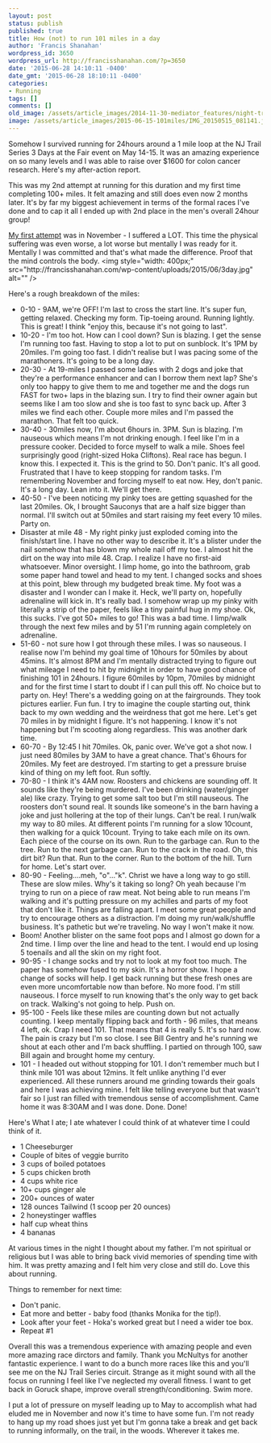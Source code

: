 ```yaml
---
layout: post
status: publish
published: true
title: How (not) to run 101 miles in a day  
author: 'Francis Shanahan'
wordpress_id: 3650
wordpress_url: http://francisshanahan.com/?p=3650
date: '2015-06-28 14:10:11 -0400'
date_gmt: '2015-06-28 18:10:11 -0400'
categories:
- Running
tags: []
comments: []
old_image: /assets/article_images/2014-11-30-mediator_features/night-track.JPG
image: /assets/article_images/2015-06-15-101miles/IMG_20150515_081141.jpg
---
```

Somehow I survived running for 24hours around a 1 mile loop at the NJ Trail Series 3 Days at the Fair event on May 14-15. It was an amazing experience on so many levels and I was able to raise over $1600 for colon cancer research. Here's my after-action report.

This was my 2nd attempt at running for this duration and my first time completing 100+ miles. It felt amazing and still does even now 2 months later. It's by far my biggest achievement in terms of the formal races I've done and to cap it all I ended up with 2nd place in the men's overall 24hour group!

<a href="http://francisshanahan.com/index.php/2014/28miles-in-pa-and-100km-in-nj/">My first attempt</a> was in November - I suffered a LOT. This time the physical suffering was even worse, a lot worse but mentally I was ready for it. Mentally I was committed and that's what made the difference. Proof that the mind controls the body.
<img style="width: 400px;" src="http:&#47;&#47;francisshanahan.com&#47;wp-content&#47;uploads&#47;2015&#47;06&#47;3day.jpg" alt="" &#47;>

Here's a rough breakdown of the miles:

* 0-10 - 9AM, we're OFF! I'm last to cross the start line. It's super fun, getting relaxed. Checking my form. Tip-toeing around. Running lightly. This is great! I think "enjoy this, because it's not going to last".
* 10-20 - I'm too hot. How can I cool down? Sun is blazing. I get the sense I'm running too fast. Having to stop a lot to put on sunblock. It's 1PM by 20miles. I'm going too fast. I didn't realise but I was pacing some of the marathoners. It's going to be a long day.
* 20-30 - At 19-miles I passed some ladies with 2 dogs and joke that they're a performance enhancer and can I borrow them next lap? She's only too happy to give them to me and together me and the dogs run FAST for two+ laps in the blazing sun. I try to find their owner again but seems like I am too slow and she is too fast to sync back up. After 3 miles we find each other. Couple more miles and I'm passed the marathon. That felt too quick.
* 30-40 - 30miles now, I'm about 6hours in. 3PM. Sun is blazing. I'm nauseous which means I'm not drinking enough. I feel like I'm in a pressure cooker. Decided to force myself to walk a mile. Shoes feel surprisingly good (right-sized Hoka Cliftons). Real race has begun. I know this. I expected it. This is the grind to 50. Don't panic. It's all good. Frustrated that I have to keep stopping for random tasks. I'm remembering November and forcing myself to eat now. Hey, don't panic. It's a long day. Lean into it. We'll get there.
* 40-50 - I've been noticing my pinky toes are getting squashed for the last 20miles. Ok, I brought Sauconys that are a half size bigger than normal. I'll switch out at 50miles and start raising my feet every 10 miles. Party on.
* Disaster at mile 48 - My right pinky just exploded coming into the finish&#47;start line. I have no other way to describe it. It's a blister under the nail somehow that has blown my whole nail off my toe. I almost hit the dirt on the way into mile 48. Crap. I realize I have no first-aid whatsoever. Minor oversight. I limp home, go into the bathroom, grab some paper hand towel and head to my tent. I changed socks and shoes at this point, blew through my budgeted break time. My foot was a disaster and I wonder can I make it. Heck, we'll party on, hopefully adrenaline will kick in. It's really bad. I somehow wrap up my pinky with literally a strip of the paper, feels like a tiny painful hug in my shoe. Ok, this sucks. I've got 50+ miles to go! This was a bad time.  I limp&#47;walk through the next few miles and by 51 I'm running again completely on adrenaline.
* 51-60 - not sure how I got through these miles. I was so nauseous. I realise now I'm behind my goal time of 10hours for 50miles by about 45mins. It's almost 8PM and I'm mentally distracted trying to figure out what mileage I need to hit by midnight in order to have good chance of finishing 101 in 24hours. I figure 60miles by 10pm, 70miles by midnight and for the first time I start to doubt if I can pull this off. No choice but to party on. Hey! There's a wedding going on at the fairgrounds. They took pictures earlier. Fun fun. I try to imagine the couple starting out, think back to my own wedding and the weirdness that got me here. Let's get 70 miles in by midnight I figure. It's not happening. I know it's not happening but I'm scooting along regardless. This was another dark time.
* 60-70 - By 12:45 I hit 70miles. Ok, panic over. We've got a shot now. I just need 80miles by 3AM to have a great chance. That's 6hours for 20miles. My feet are destroyed. I'm starting to get a pressure bruise kind of thing on my left foot. Run softly.
* 70-80 - I think it's 4AM now. Roosters and chickens are sounding off. It sounds like they're being murdered. I've been drinking (water&#47;ginger ale) like crazy. Trying to get some salt too but I'm still nauseous. The roosters don't sound real. It sounds like someone's in the barn having a joke and just hollering at the top of their lungs. Can't be real. I run&#47;walk my way to 80 miles. At different points I'm running for a slow 10count, then walking for a quick 10count. Trying to take each mile on its own. Each piece of the course on its own. Run to the garbage can. Run to the tree. Run to the next garbage can. Run to the crack in the road. Oh, this dirt bit? Run that. Run to the corner. Run to the bottom of the hill. Turn for home. Let's start over.
* 80-90 - Feeling....meh, "o"..."k". Christ we have a long way to go still. These are slow miles. Why's it taking so long? Oh yeah because I'm trying to run on a piece of raw meat. Not being able to run means I'm walking and it's putting pressure on my achilles and parts of my foot that don't like it. Things are falling apart. I meet some great people and try to encourage others as a distraction. I'm doing my run&#47;walk&#47;shuffle business. It's pathetic but we're traveling. No way I won't make it now.
* Boom! Another blister on the same foot pops and I almost go down for a 2nd time. I limp over the line and head to the tent. I would end up losing 5 toenails and all the skin on my right foot.
* 90-95 - I change socks and try not to look at my foot too much. The paper has somehow fused to my skin. It's a horror show. I hope a change of socks will help. I get back running but these fresh ones are even more uncomfortable now than before.  No more food. I'm still nauseous. I force myself to run knowing that's the only way to get back on track. Walking's not going to help. Push on.
* 95-100 - Feels like these miles are counting down but not actually counting. I keep mentally flipping back and forth - 96 miles, that means 4 left, ok. Crap I need 101. That means that 4 is really 5. It's so hard now. The pain is crazy but I'm so close. I see Bill Gentry and he's running we shout at each other and I'm back shuffling. I partied on through 100, saw Bill again and brought home my century.
* 101 - I headed out without stopping for 101. I don't remember much but I think mile 101 was about 12mins. It felt unlike anything I'd ever experienced. All these runners around me grinding towards their goals and here I was achieving mine. I felt like telling everyone but that wasn't fair so I just ran filled with tremendous sense of accomplishment. Came home it was 8:30AM and I was done. Done. Done!

Here's What I ate; I ate whatever I could think of at whatever time I could think of it.

* 1 Cheeseburger
* Couple of bites of veggie burrito
* 3 cups of boiled potatoes
* 5 cups chicken broth
* 4 cups white rice
* 10+ cups ginger ale
* 200+ ounces of water
* 128 ounces Tailwind (1 scoop per 20 ounces)
* 2 honeystinger waffles
* half cup wheat thins
* 4 bananas

At various times in the night I thought about my father. I'm not spiritual or religious but I was able to bring back vivid memories of spending time with him. It was pretty amazing and I felt him very close and still do. Love this about running.

Things to remember for next time:

* Don't panic.
* Eat more and better - baby food (thanks Monika for the tip!).
* Look after your feet - Hoka's worked great but I need a wider toe box.
* Repeat #1

Overall this was a tremendous experience with amazing people and even more amazing race dirctors and family. Thank you McNultys for another fantastic experience. I want to do a bunch more races like this and you'll see me on the NJ Trail Series circuit. Strange as it might sound with all the focus on running I feel like I've neglected my overall fitness.  I want to get back in Goruck shape, improve overall strength&#47;conditioning. Swim more.

I put a lot of pressure on myself leading up to May to accomplish what had eluded me in November and now it's time to have some fun. I'm not ready to hang up my road shoes just yet but I'm gonna take a break and get back to running informally, on the trail, in the woods. Wherever it takes me.
 
